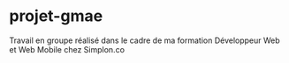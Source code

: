 # projet-gmae
Travail en groupe réalisé dans le cadre de ma formation Développeur Web et Web Mobile chez Simplon.co
